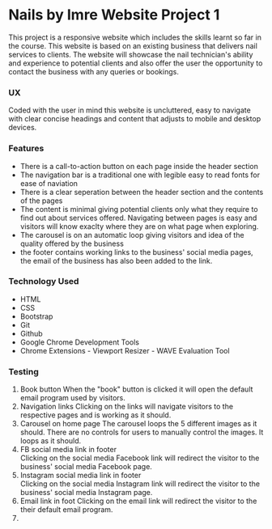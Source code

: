 # Nails by Imre Website Project 1
This project is a responsive website which includes the skills learnt so far in the course. This website is based on an existing business that delivers nail services to clients. The website will showcase the nail technician's ability and experience to potential clients and also offer the user the opportunity to contact the business with any queries or bookings.

### UX
Coded with the user in mind this website is uncluttered, easy to navigate with clear concise headings and content that adjusts to mobile and desktop devices.

### Features

- There is a call-to-action button on each page inside the header section
- The navigation bar is a traditional one with legible easy to read fonts for ease of naviation
- There is a clear seperation between the header section and the contents of the pages
- The content is minimal giving potential clients only what they require to find out about services offered. Navigating between pages is easy and visitors will know       exaclty where they are on what page when exploring.
- The carousel is on an automatic loop giving visitors and idea of the quality offered by the business
- the footer contains working links to the business' social media pages, the email of the business has also been added to the link. 

### Technology Used

- HTML
- CSS
- Bootstrap
- Git
- Github
- Google Chrome Development Tools
- Chrome Extensions - Viewport Resizer
                    - WAVE Evaluation Tool

### Testing

1.  Book button
    When the "book" button is clicked it will open the default email program used by visitors.
2.  Navigation links
    Clicking on the links will navigate visitors to the respective pages and is working as it should.
3.  Carousel on home page
    The carousel loops the 5 different images as it should. There are no controls for users to manually control the images.  It loops as it should.
4.  FB social media link in footer  
    Clicking on the social media Facebook link will redirect the visitor to the business' social media Facebook page.
5.  Instagram social media link in footer  
    Clicking on the social media Instagram link will redirect the visitor to the business' social media Instagram page.
6.  Email link in foot
    Clicking on the email link will redirect the visitor to the their default email program.
7.     
  
  
